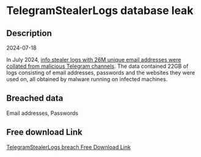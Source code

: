 # TelegramStealerLogs database leak

## Description

2024-07-18

In July 2024, <a href="https://troyhunt.com/begging-for-bounties-and-more-info-stealer-logs" target="_blank" rel="noopener">info stealer logs with 26M unique email addresses were collated from malicious Telegram channels</a>. The data contained 22GB of logs consisting of email addresses, passwords and the websites they were used on, all obtained by malware running on infected machines.

## Breached data

Email addresses, Passwords

## Free download Link

[TelegramStealerLogs breach Free Download Link](https://tinyurl.com/2b2k277t)